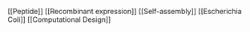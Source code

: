 [[Peptide]]
[[Recombinant expression]]
[[Self-assembly]]
[[Escherichia Coli]]
[[Computational Design]]
